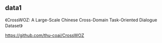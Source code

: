 
## data1
《CrossWOZ: A Large-Scale Chinese Cross-Domain Task-Oriented Dialogue Dataset》

https://github.com/thu-coai/CrossWOZ